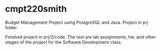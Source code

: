 # cmpt220smith
Budget Management Project using PostgreSQL and Java. Project in prj folder

Finished project in prj/2/code.
The rest are lab assignments, hw, and other stages of the project for the Software Development class.
